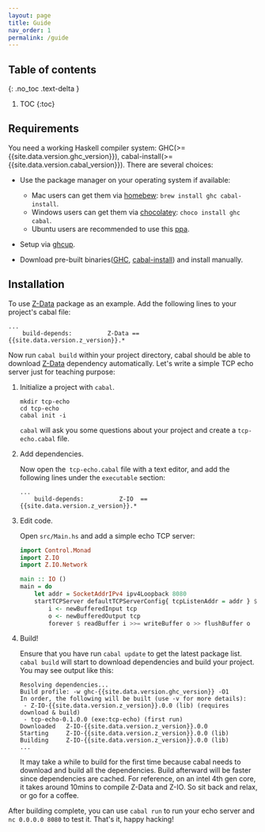 ```yaml
---
layout: page
title: Guide
nav_order: 1
permalink: /guide
---
```


## Table of contents
{: .no_toc .text-delta }

1. TOC
{:toc}

## Requirements

You need a working Haskell compiler system: GHC(>={{site.data.version.ghc_version}}), cabal-install(>={{site.data.version.cabal_version}}). There are several choices:

+ Use the package manager on your operating system if available:

    * Mac users can get them via [homebew](//brew.sh/): `brew install ghc cabal-install`.
    * Windows users can get them via [chocolatey](//chocolatey.org): `choco install ghc cabal`.
    * Ubuntu users are recommended to use this [ppa](//launchpad.net/~hvr/+archive/ubuntu/ghc).

+ Setup via [ghcup](https://www.haskell.org/ghcup/).

+ Download pre-built binaries([GHC](https://www.haskell.org/ghc/download.html), [cabal-install](https://www.haskell.org/cabal/download.html)) and install manually.

## Installation

To use [Z-Data](https://hackage.haskell.org/package/Z-Data) package as an example. Add the following lines to your project's cabal file:

```
...
    build-depends:          Z-Data == {{site.data.version.z_version}}.*
```

Now run `cabal build` within your project directory, cabal should be able to download [Z-Data](https://hackage.haskell.org/package/Z-Data) dependency automatically. Let's write a simple TCP echo server just for teaching purpose:

1. Initialize a project with `cabal`.

    ```
    mkdir tcp-echo
    cd tcp-echo
    cabal init -i
    ```

    `cabal` will ask you some questions about your project and create a `tcp-echo.cabal` file.

2. Add dependencies.

    Now open the` tcp-echo.cabal` file with a text editor, and add the following lines under the `executable` section:

    ```
    ...
        build-depends:          Z-IO  == {{site.data.version.z_version}}.*
    ```

3. Edit code.

    Open `src/Main.hs` and add a simple echo TCP server:

    ```haskell
    import Control.Monad
    import Z.IO
    import Z.IO.Network

    main :: IO ()
    main = do
        let addr = SocketAddrIPv4 ipv4Loopback 8080
        startTCPServer defaultTCPServerConfig{ tcpListenAddr = addr } $ \ tcp -> do
            i <- newBufferedInput tcp
            o <- newBufferedOutput tcp
            forever $ readBuffer i >>= writeBuffer o >> flushBuffer o
    ```

4. Build!

    Ensure that you have run `cabal update` to get the latest package list. `cabal build` will start to download dependencies and build your project. You may see output like this:

    ```
    Resolving dependencies...
    Build profile: -w ghc-{{site.data.version.ghc_version}} -O1
    In order, the following will be built (use -v for more details):
     - Z-IO-{{site.data.version.z_version}}.0.0 (lib) (requires download & build)
     - tcp-echo-0.1.0.0 (exe:tcp-echo) (first run)
    Downloaded   Z-IO-{{site.data.version.z_version}}.0.0
    Starting     Z-IO-{{site.data.version.z_version}}.0.0 (lib)
    Building     Z-IO-{{site.data.version.z_version}}.0.0 (lib)
    ...
    ```

    It may take a while to build for the first time because cabal needs to download and build all the dependencies. Build afterward will be faster since dependencies are cached. For reference, on an intel 4th gen core, it takes around 10mins to compile Z-Data and Z-IO. So sit back and relax, or go for a coffee.

After building complete, you can use `cabal run` to run your echo server and `nc 0.0.0.0 8080` to test it. That's it, happy hacking!
